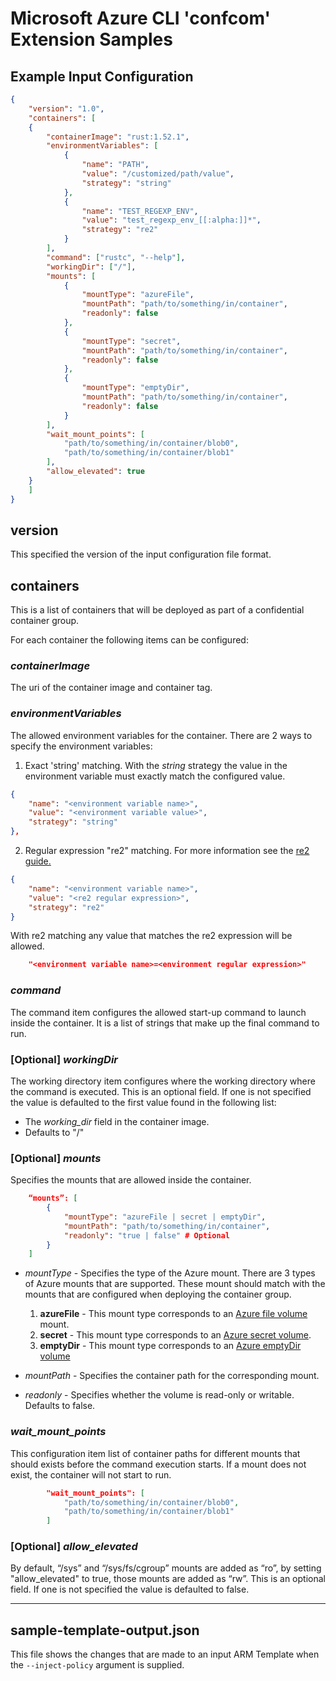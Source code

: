 # Microsoft Azure CLI 'confcom' Extension Samples

## Example Input Configuration

```json
{
    "version": "1.0",
    "containers": [
    {
        "containerImage": "rust:1.52.1",
        "environmentVariables": [
            {
                "name": "PATH",
                "value": "/customized/path/value",
                "strategy": "string"
            },
            {
                "name": "TEST_REGEXP_ENV",
                "value": "test_regexp_env_[[:alpha:]]*",
                "strategy": "re2"
            }
        ],
        "command": ["rustc", "--help"],
        "workingDir": ["/"],
        "mounts": [
            {
                "mountType": "azureFile",
                "mountPath": "path/to/something/in/container",
                "readonly": false
            },
            {
                "mountType": "secret",
                "mountPath": "path/to/something/in/container",
                "readonly": false
            },
            {
                "mountType": "emptyDir",
                "mountPath": "path/to/something/in/container",
                "readonly": false
            }
        ],
        "wait_mount_points": [
            "path/to/something/in/container/blob0",
            "path/to/something/in/container/blob1"
        ],
        "allow_elevated": true
    }
    ]
}
```

## version

This specified the version of the input configuration file format.

## containers

This is a list of containers that will be deployed as part of a confidential container group.

For each container the following items can be configured:

### _containerImage_

The uri of the container image and container tag.

### _environmentVariables_

The allowed environment variables for the container.  There are 2 ways to specify the environment variables:

1. Exact 'string' matching.  With the _string_ strategy the value in the environment variable must exactly match the configured value.

```json
{
    "name": "<environment variable name>",
    "value": "<environment variable value>",
    "strategy": "string"
},
```

2. Regular expression "re2" matching.  For more information see the [re2 guide.](https://github.com/google/re2/wiki/Syntax)<br>

```json
{
    "name": "<environment variable name>",
    "value": "<re2 regular expression>",
    "strategy": "re2"
}
```

With re2 matching any value that matches the re2 expression will be allowed.

```json
    "<environment variable name>=<environment regular expression>"
```

### _command_

The command item configures the allowed start-up command to launch inside the container.  It is a list of strings that make up the final command to run.

### **[Optional]** _workingDir_

The working directory item configures where the working directory where the command is executed.  This is an optional field.  If one is not specified the value is defaulted to the first value found in the following list:

- The _working_dir_ field in the container image.
- Defaults to "/"

### **[Optional]** _mounts_

Specifies the mounts that are allowed inside the container.

```json
    “mounts”: [
        {
            "mountType": "azureFile | secret | emptyDir",
            "mountPath": "path/to/something/in/container",
            "readonly": "true | false" # Optional
        }
    ]
```

- _mountType_ - Specifies the type of the Azure mount.  There are 3 types of Azure mounts that are supported.  These mount should match with the mounts that are configured when deploying the container group.
    1. **azureFile** - This mount type corresponds to an [Azure file volume](https://docs.microsoft.com/en-us/azure/container-instances/container-instances-volume-azure-files) mount.
    2. **secret** - This mount type corresponds to an [Azure secret volume](https://docs.microsoft.com/en-us/azure/container-instances/container-instances-volume-secret).
    3. **emptyDir** - This mount type corresponds to an [Azure emptyDir volume](https://docs.microsoft.com/en-us/azure/container-instances/container-instances-volume-emptydir)

- _mountPath_ - Specifies the container path for the corresponding mount.
- _readonly_ - Specifies whether the volume is read-only or writable.  Defaults to false.

### _wait_mount_points_

This configuration item list of container paths for different mounts that should exists before the command execution starts.  If a mount does not exist, the container will not start to run.

```json
        "wait_mount_points": [
            "path/to/something/in/container/blob0",
            "path/to/something/in/container/blob1"
        ]
```

### **[Optional]** _allow_elevated_

By default, “/sys” and “/sys/fs/cgroup” mounts are added as “ro”, by setting "allow_elevated" to true, those mounts are added as “rw”. This is an optional field.  If one is not specified the value is defaulted to false.

---

## sample-template-output.json

This file shows the changes that are made to an input ARM Template when the `--inject-policy` argument is supplied.
